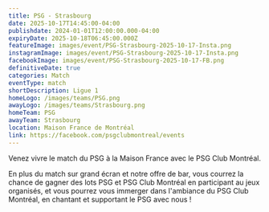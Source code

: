 ```yaml
---
title: PSG - Strasbourg
date: 2025-10-17T14:45:00-04:00
publishdate: 2024-01-01T12:00:00.000-04:00
expiryDate: 2025-10-18T06:45:00.000Z
featureImage: images/event/PSG-Strasbourg-2025-10-17-Insta.png
instagramImage: images/event/PSG-Strasbourg-2025-10-17-Insta.png
facebookImage: images/event/PSG-Strasbourg-2025-10-17-FB.png
definitiveDate: true
categories: Match
eventType: match
shortDescription: Ligue 1
homeLogo: /images/teams/PSG.png
awayLogo: /images/teams/Strasbourg.png
homeTeam: PSG
awayTeam: Strasbourg
location: Maison France de Montréal
link: https://facebook.com/psgclubmontreal/events
---
```


Venez vivre le match du PSG à la Maison France avec le PSG Club Montréal.

En plus du match sur grand écran et notre offre de bar, vous courrez la chance de gagner des lots PSG et PSG Club Montréal en participant au jeux organisés, et vous pourrez vous immerger dans l'ambiance du PSG Club Montréal, en chantant et supportant le PSG avec nous !
